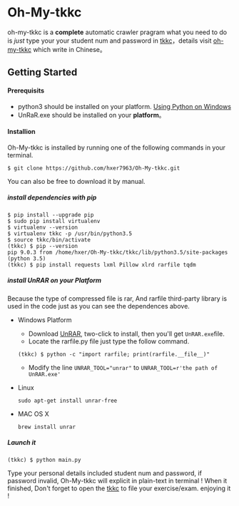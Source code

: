 # Oh-My-tkkc

oh-my-tkkc is a **complete** automatic crawler pragram what you need to do is *just* type your your student num and password in [tkkc](http://tkkc.hfut.edu.cn)，details visit [oh-my-tkkc](https://hxer.me/post/cb3e52e1.html) which write in Chinese。

## Getting Started

#### Prerequisits

* python3 should be installed on your platform. [Using Python on Windows](https://docs.python.org/3/using/windows.html) 
* UnRaR.exe should be installed on your **platform**。

#### Installion

Oh-My-tkkc is installed by running one of the following commands in your terminal.

```Shell
$ git clone https://github.com/hxer7963/Oh-My-tkkc.git
```

You can also be free to download it by manual.

##### install dependencies with pip

```shell
$ pip install --upgrade pip
$ sudo pip install virtualenv
$ virtualenv --version
$ virtualenv tkkc -p /usr/bin/python3.5
$ source tkkc/bin/activate
(tkkc) $ pip --version
pip 9.0.3 from /home/hxer/Oh-My-tkkc/tkkc/lib/python3.5/site-packages (python 3.5)
(tkkc) $ pip install requests lxml Pillow xlrd rarfile tqdm
```

##### install UnRAR on your Platform

Because the type of compressed file is rar, And rarfile third-party library is used in the code just as you can see the dependences above.

* Windows Platform

  * Download [UnRAR](https://www.rarlab.com/rar_add.htm), two-click to install, then you'll get `UnRAR.exe`file.
  * Locate the rarfile.py file just type the follow command.

  ```shell
  (tkkc) $ python -c "import rarfile; print(rarfile.__file__)"
  ```

  * Modify the line `UNRAR_TOOL="unrar"` to `UNRAR_TOOL=r'the path of UnRAR.exe'`

* Linux

  `sudo apt-get install unrar-free`

* MAC OS X

  `brew install unrar`

##### Launch it

```shell
(tkkc) $ python main.py
```

Type your personal details included student num and password, if password invalid, Oh-My-tkkc will explicit in plain-text in terminal ! When it finished, Don't forget to open the [tkkc](http://tkkc.hfut.edu.cn) to file your exercise/exam. enjoying it !